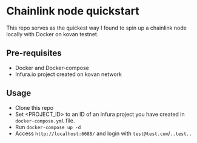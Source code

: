 # Chainlink node quickstart

This repo serves as the quickest way I found to spin up a chainlink node locally with Docker on kovan testnet.

## Pre-requisites

- Docker and Docker-compose
- Infura.io project created on kovan network

## Usage

* Clone this repo
* Set <PROJECT_ID> to an ID of an infura project you have created in `docker-compose.yml` file.
* Run `docker-compose up -d`
* Access `http://localhost:6688/` and login with `test@test.com`/`..test..`
